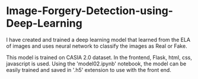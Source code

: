 # Image-Forgery-Detection-using-Deep-Learning
I have created and trained a deep learning model that learned from the ELA of images and uses neural network to classify the images as Real or Fake.

This model is trained on CASIA 2.0 dataset. In the frontend, Flask, html, css, javascript is used. Using the 'model02.ipynb' notebook, the model can be easily trained and saved in '.h5' extension to use with the front end.
